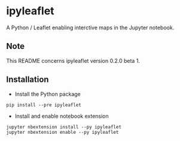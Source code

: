 ipyleaflet
==========

A Python / Leaflet enabling interctive maps in the Jupyter notebook.

Note
----

This README concerns ipyleaflet version 0.2.0 beta 1.

Installation
------------

- Install the Python package

```
pip install --pre ipyleaflet
```

- Install and enable notebook extension

```
jupyter nbextension install --py ipyleaflet
jupyter nbextension enable --py ipyleaflet
```
